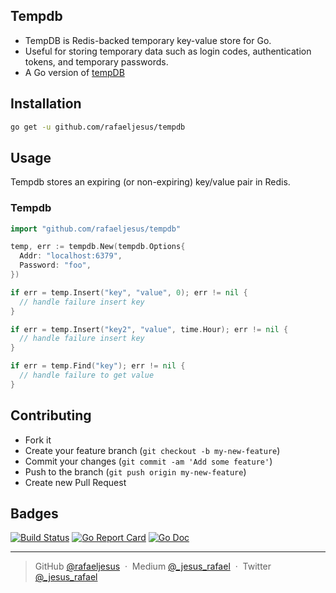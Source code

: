 ## Tempdb

* TempDB is Redis-backed temporary key-value store for Go.
* Useful for storing temporary data such as login codes, authentication tokens, and temporary passwords.
* A Go version of [tempDB](https://github.com/shanev/tempdb)

## Installation
```bash
go get -u github.com/rafaeljesus/tempdb
```

## Usage
Tempdb stores an expiring (or non-expiring) key/value pair in Redis.

### Tempdb
```go
import "github.com/rafaeljesus/tempdb"

temp, err := tempdb.New(tempdb.Options{
  Addr: "localhost:6379",
  Password: "foo",
})

if err = temp.Insert("key", "value", 0); err != nil {
  // handle failure insert key
}

if err = temp.Insert("key2", "value", time.Hour); err != nil {
  // handle failure insert key
}

if err = temp.Find("key"); err != nil {
  // handle failure to get value
}

```

## Contributing
- Fork it
- Create your feature branch (`git checkout -b my-new-feature`)
- Commit your changes (`git commit -am 'Add some feature'`)
- Push to the branch (`git push origin my-new-feature`)
- Create new Pull Request

## Badges

[![Build Status](https://circleci.com/gh/rafaeljesus/tempdb.svg?style=svg)](https://circleci.com/gh/rafaeljesus/tempdb)
[![Go Report Card](https://goreportcard.com/badge/github.com/rafaeljesus/tempdb)](https://goreportcard.com/report/github.com/rafaeljesus/tempdb)
[![Go Doc](https://godoc.org/github.com/rafaeljesus/tempdb?status.svg)](https://godoc.org/github.com/rafaeljesus/tempdb)

---

> GitHub [@rafaeljesus](https://github.com/rafaeljesus) &nbsp;&middot;&nbsp;
> Medium [@_jesus_rafael](https://medium.com/@_jesus_rafael) &nbsp;&middot;&nbsp;
> Twitter [@_jesus_rafael](https://twitter.com/_jesus_rafael)

